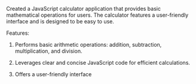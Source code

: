 Created a JavaScript calculator application that provides basic mathematical operations for users. The calculator features a user-friendly interface and is designed to be easy to use.

Features:

1. Performs basic arithmetic operations: addition, subtraction, multiplication, and division.

2. Leverages clear and concise JavaScript code for efficient calculations.

3. Offers a user-friendly interface
